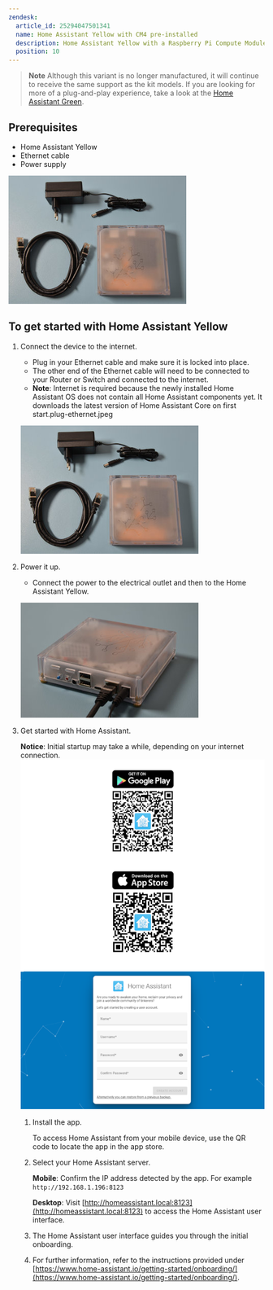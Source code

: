 ```yaml
---
zendesk:
  article_id: 25294047501341
  name: Home Assistant Yellow with CM4 pre-installed
  description: Home Assistant Yellow with a Raspberry Pi Compute Module 4 preinstalled. This variant is no longer manufactured.
  position: 10
---
```


> **Note**
> Although this variant is no longer manufactured, it will continue to receive the same support as the kit models.
> If you are looking for more of a plug-and-play experience, take a look at the [Home Assistant Green](/hc/en-us/categories/24638797677853-Home-Assistant-Green).

## Prerequisites

- Home Assistant Yellow
- Ethernet cable
- Power supply

![Home Assistant Yellow with Ethernet cable and power supply](/static/img/yellow/yellow-standard-unboxed.jpeg)

## To get started with Home Assistant Yellow

1. Connect the device to the internet.

   - Plug in your Ethernet cable and make sure it is locked into place.
   - The other end of the Ethernet cable will need to be connected to your Router or Switch and connected to the internet.
   - **Note**: Internet is required because the newly installed Home Assistant OS does not contain all Home Assistant components yet. It downloads the latest version of Home Assistant Core on first start.plug-ethernet.jpeg

   ![Home Assistant Yellow with power supply](/static/img/yellow/yellow-standard-unboxed.jpeg)

2. Power it up.

   - Connect the power to the electrical outlet and then to the Home Assistant Yellow.

   ![Connecting the power cable to the device](/static/img/yellow/plug-ethernet-power.jpeg)

3. Get started with Home Assistant.

   **Notice**: Initial startup may take a while, depending on your internet connection.
   ![Home Assistant user interface on a screen](/static/img/yellow/HA-get-started-02.png)

   1. Install the app.

      To access Home Assistant from your mobile device, use the QR code to locate the app in the app store.

   2. Select your Home Assistant server.

      **Mobile**: Confirm the IP address detected by the app. For example `http://192.168.1.196:8123`

      **Desktop**: Visit [http://homeassistant.local:8123](http://homeassistant.local:8123) to access the Home Assistant user interface.

   3. The Home Assistant user interface guides you through the initial onboarding.

   4. For further information, refer to the instructions provided under [https://www.home-assistant.io/getting-started/onboarding/](https://www.home-assistant.io/getting-started/onboarding/).
